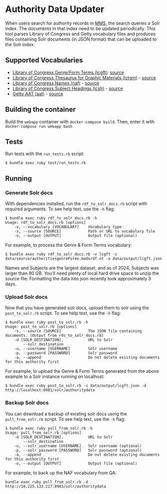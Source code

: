 # Authority Data Updater

When users search for authority records in [MMS](https://github.com/nypl/mms), the
search queries a Solr index. The documents in that index need to be updated periodically. This tool parses Library of Congress and Getty vocabulary files and produces files containing Solr documents (in JSON format) that can be uploaded to the Solr index.

## Supported Vocabularies

- [Library of Congress Genre/Form Terms (lcgft)](https://id.loc.gov/authorities/genreForms.html): [source](https://id.loc.gov/download/authorities/genreForms.madsrdf.nt.gz)
- [Library of Congress Thesaurus for Graphic Materials (lctgm)](https://id.loc.gov/vocabulary/graphicMaterials.html) - [source](https://id.loc.gov/download/vocabulary/graphicMaterials.madsrdf.nt.gz)
- [Library of Congress Names (naf)](https://id.loc.gov/authorities/names.html) - [source](https://id.loc.gov/download/authorities/names.madsrdf.nt.gz)
- [Library of Congress Subject Headings (lcsh)](https://id.loc.gov/authorities/subjects.html) - [source](https://id.loc.gov/download/authorities/subjects.madsrdf.nt.gz)
- [Getty AAT (aat)](http://vocab.getty.edu/) - [source](http://aatdownloads.getty.edu/VocabData/full.zip)

## Building the container

Build the `webapp` container with `docker-compose build`. Then, enter it with `docker-compose run webapp bash`

## Tests

Run tests with the `run_tests.rb` script:

```console
$ bundle exec ruby test/run_tests.rb
```

## Running

### Generate Solr docs

With dependencies installed, run the `rdf_to_solr_docs.rb` script with required arguments. To see help text, use the `-h` flag:

```console
$ bundle exec ruby rdf_to_solr_docs.rb -h
Usage: rdf_to_solr_docs.rb [options]
    -v, --vocabulary [VOCABULARY]    Vocabulary type
    -s, --source [SOURCE]            Path or URL to vocabulary file
    -o, --output [OUTPUT]            Output file (optional)
```

For example, to process the Genre & Form Terms vocabulary:

```console
$ bundle exec ruby rdf_to_solr_docs.rb -v lcgft -s data/source/authoritiesgenreForms.madsrdf.nt -o data/output/lcgft.json
```

Names and Subjects are the largest dataset, and as of 2024, Subjects was larger than 80 GB. You'll need plenty of local hard drive space to unzip the source file. Formatting the data into json recently took approximately 3 days.

### Upload Solr docs

Now that you have generated solr docs, upload them to solr using the `post_to_solr.rb` script. To see help text, use the `-h` flag:

```console
$ bundle exec ruby post_to_solr.rb -h
Usage: post_to_solr.rb [options]
    -s, --source [SOURCE]            The JSON file containing documents. (Output from rds_to_solr_docs.rb)
    -d [SOLR_DESTINATION],           URL to Solr
        --solr_destination
    -u, --username [USERNAME]        Solr username
    -p, --password [PASSWORD]        Solr password
    -a, --append                     Do not delete existing documents for this authority first
```

For example, to upload the Genre & Form Terms generated from the above example to a Solr instance running on localhost:

```console
$ bundle exec ruby post_to_solr.rb -s data/output/lcgft.json -d http://localhost:8981/solr/authoritydata
```

### Backup Solr docs

You can download a backup of existing solr docs using the `pull_from_solr.rb` script. To see help text, use the `-h` flag:

```console
$ bundle exec ruby pull_from_solr.rb -h
Usage: pull_from_solr.rb [options]
    -d [SOLR_DESTINATION],           URL to Solr
        --solr_destination
    -u, --solr_username [USERNAME]   Solr username (optional)
    -p, --solr_password [PASSWORD]   Solr password (optional)
    -a, --append                     Do not delete existing documents for this authority first
    -o, --output [OUTPUT]            Output file (optional)
```

For example, to back up the NAF vocabulary from QA:

```console
bundle exec ruby pull_from_solr.rb -d http://10.225.133.217:8983/solr/authoritydata
```
